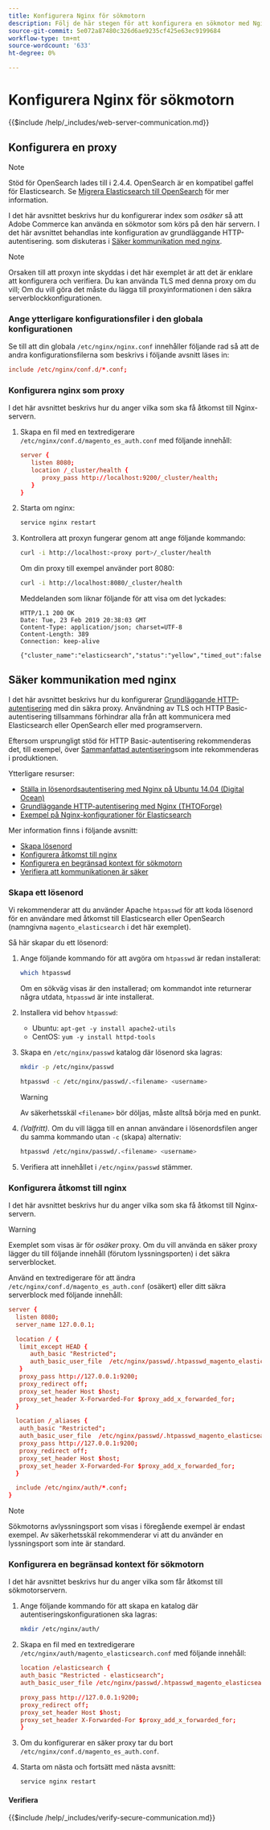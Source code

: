 ```yaml
---
title: Konfigurera Nginx för sökmotorn
description: Följ de här stegen för att konfigurera en sökmotor med Nginx-webbservern för lokala installationer av Adobe Commerce och Magento Open Source.
source-git-commit: 5e072a87480c326d6ae9235cf425e63ec9199684
workflow-type: tm+mt
source-wordcount: '633'
ht-degree: 0%

---
```



# Konfigurera Nginx för sökmotorn

{{$include /help/_includes/web-server-communication.md}}

## Konfigurera en proxy

>[!NOTE]
>
>Stöd för OpenSearch lades till i 2.4.4. OpenSearch är en kompatibel gaffel för Elasticsearch. Se [Migrera Elasticsearch till OpenSearch](../../../upgrade/prepare/opensearch-migration.md) för mer information.

I det här avsnittet beskrivs hur du konfigurerar index som *osäker* så att Adobe Commerce kan använda en sökmotor som körs på den här servern. I det här avsnittet behandlas inte konfiguration av grundläggande HTTP-autentisering. som diskuteras i [Säker kommunikation med nginx](#secure-communication-with-nginx).

>[!NOTE]
>
>Orsaken till att proxyn inte skyddas i det här exemplet är att det är enklare att konfigurera och verifiera. Du kan använda TLS med denna proxy om du vill; Om du vill göra det måste du lägga till proxyinformationen i den säkra serverblockkonfigurationen.

### Ange ytterligare konfigurationsfiler i den globala konfigurationen

Se till att din globala `/etc/nginx/nginx.conf` innehåller följande rad så att de andra konfigurationsfilerna som beskrivs i följande avsnitt läses in:

```conf
include /etc/nginx/conf.d/*.conf;
```

### Konfigurera nginx som proxy

I det här avsnittet beskrivs hur du anger vilka som ska få åtkomst till Nginx-servern.

1. Skapa en fil med en textredigerare `/etc/nginx/conf.d/magento_es_auth.conf` med följande innehåll:

   ```conf
   server {
      listen 8080;
      location /_cluster/health {
         proxy_pass http://localhost:9200/_cluster/health;
      }
   }
   ```

1. Starta om nginx:

   ```bash
   service nginx restart
   ```

1. Kontrollera att proxyn fungerar genom att ange följande kommando:

   ```bash
   curl -i http://localhost:<proxy port>/_cluster/health
   ```

   Om din proxy till exempel använder port 8080:

   ```bash
   curl -i http://localhost:8080/_cluster/health
   ```

   Meddelanden som liknar följande för att visa om det lyckades:

   ```terminal
   HTTP/1.1 200 OK
   Date: Tue, 23 Feb 2019 20:38:03 GMT
   Content-Type: application/json; charset=UTF-8
   Content-Length: 389
   Connection: keep-alive
   
   {"cluster_name":"elasticsearch","status":"yellow","timed_out":false,"number_of_nodes":1,"number_of_data_nodes":1,"active_primary_shards":5,"active_shards":5,"relocating_shards":0,"initializing_shards":0,"unassigned_shards":5,"delayed_unassigned_shards":0,"number_of_pending_tasks":0,"number_of_in_flight_fetch":0,"task_max_waiting_in_queue_millis":0,"active_shards_percent_as_number":50.0}
   ```

## Säker kommunikation med nginx

I det här avsnittet beskrivs hur du konfigurerar [Grundläggande HTTP-autentisering](https://nginx.org/en/docs/http/ngx_http_auth_basic_module.html) med din säkra proxy. Användning av TLS och HTTP Basic-autentisering tillsammans förhindrar alla från att kommunicera med Elasticsearch eller OpenSearch eller med programservern.

Eftersom ursprungligt stöd för HTTP Basic-autentisering rekommenderas det, till exempel, över [Sammanfattad autentisering](https://www.nginx.com/resources/wiki/modules/auth_digest/)som inte rekommenderas i produktionen.

Ytterligare resurser:

* [Ställa in lösenordsautentisering med Nginx på Ubuntu 14.04 (Digital Ocean)](https://www.digitalocean.com/community/tutorials/how-to-set-up-password-authentication-with-nginx-on-ubuntu-14-04)
* [Grundläggande HTTP-autentisering med Nginx (THTOForge)](https://www.howtoforge.com/basic-http-authentication-with-nginx)
* [Exempel på Nginx-konfigurationer för Elasticsearch](https://gist.github.com/karmi/b0a9b4c111ed3023a52d)

Mer information finns i följande avsnitt:

* [Skapa lösenord](#create-a-password)
* [Konfigurera åtkomst till nginx](#set-up-access-to-nginx)
* [Konfigurera en begränsad kontext för sökmotorn](#set-up-a-restricted-context-for-the-search-engine)
* [Verifiera att kommunikationen är säker](#secure-communication-with-nginx)

### Skapa ett lösenord

Vi rekommenderar att du använder Apache `htpasswd` för att koda lösenord för en användare med åtkomst till Elasticsearch eller OpenSearch (namngivna `magento_elasticsearch` i det här exemplet).

Så här skapar du ett lösenord:

1. Ange följande kommando för att avgöra om `htpasswd` är redan installerat:

   ```bash
   which htpasswd
   ```

   Om en sökväg visas är den installerad; om kommandot inte returnerar några utdata, `htpasswd` är inte installerat.

1. Installera vid behov `htpasswd`:

   * Ubuntu: `apt-get -y install apache2-utils`
   * CentOS: `yum -y install httpd-tools`

1. Skapa en `/etc/nginx/passwd` katalog där lösenord ska lagras:

   ```bash
   mkdir -p /etc/nginx/passwd
   ```

   ```bash
   htpasswd -c /etc/nginx/passwd/.<filename> <username>
   ```

   >[!WARNING]
   >
   >Av säkerhetsskäl `<filename>` bör döljas, måste alltså börja med en punkt.

1. *(Valfritt).* Om du vill lägga till en annan användare i lösenordsfilen anger du samma kommando utan `-c` (skapa) alternativ:

   ```bash
   htpasswd /etc/nginx/passwd/.<filename> <username>
   ```

1. Verifiera att innehållet i `/etc/nginx/passwd` stämmer.

### Konfigurera åtkomst till nginx

I det här avsnittet beskrivs hur du anger vilka som ska få åtkomst till Nginx-servern.

>[!WARNING]
>
>Exemplet som visas är för *osäker* proxy. Om du vill använda en säker proxy lägger du till följande innehåll (förutom lyssningsporten) i det säkra serverblocket.

Använd en textredigerare för att ändra `/etc/nginx/conf.d/magento_es_auth.conf` (osäkert) eller ditt säkra serverblock med följande innehåll:

```conf
server {
  listen 8080;
  server_name 127.0.0.1;

  location / {
   limit_except HEAD {
      auth_basic "Restricted";
      auth_basic_user_file  /etc/nginx/passwd/.htpasswd_magento_elasticsearch;
   }
   proxy_pass http://127.0.0.1:9200;
   proxy_redirect off;
   proxy_set_header Host $host;
   proxy_set_header X-Forwarded-For $proxy_add_x_forwarded_for;
  }

  location /_aliases {
   auth_basic "Restricted";
   auth_basic_user_file  /etc/nginx/passwd/.htpasswd_magento_elasticsearch;
   proxy_pass http://127.0.0.1:9200;
   proxy_redirect off;
   proxy_set_header Host $host;
   proxy_set_header X-Forwarded-For $proxy_add_x_forwarded_for;
  }

  include /etc/nginx/auth/*.conf;
}
```

>[!NOTE]
>
>Sökmotorns avlyssningsport som visas i föregående exempel är endast exempel. Av säkerhetsskäl rekommenderar vi att du använder en lyssningsport som inte är standard.

### Konfigurera en begränsad kontext för sökmotorn

I det här avsnittet beskrivs hur du anger vilka som får åtkomst till sökmotorservern.

1. Ange följande kommando för att skapa en katalog där autentiseringskonfigurationen ska lagras:

   ```bash
   mkdir /etc/nginx/auth/
   ```

1. Skapa en fil med en textredigerare `/etc/nginx/auth/magento_elasticsearch.conf` med följande innehåll:

   ```conf
   location /elasticsearch {
   auth_basic "Restricted - elasticsearch";
   auth_basic_user_file /etc/nginx/passwd/.htpasswd_magento_elasticsearch;
   
   proxy_pass http://127.0.0.1:9200;
   proxy_redirect off;
   proxy_set_header Host $host;
   proxy_set_header X-Forwarded-For $proxy_add_x_forwarded_for;
   }
   ```

1. Om du konfigurerar en säker proxy tar du bort `/etc/nginx/conf.d/magento_es_auth.conf`.
1. Starta om nästa och fortsätt med nästa avsnitt:

   ```bash
   service nginx restart
   ```

#### Verifiera

{{$include /help/_includes/verify-secure-communication.md}}
